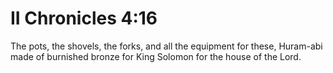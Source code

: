 # II Chronicles 4:16

The pots, the shovels, the forks, and all the equipment for these, Huram-abi made of burnished bronze for King Solomon for the house of the Lord.
